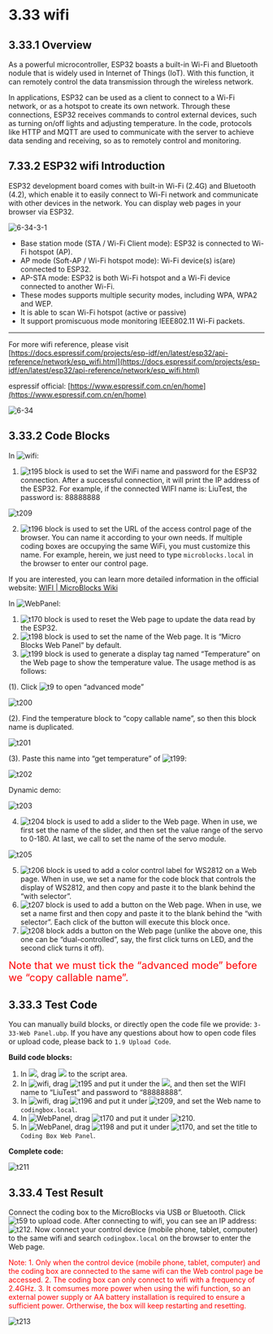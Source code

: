 # 3.33 wifi

## 3.33.1 Overview

As a powerful microcontroller, ESP32 boasts a built-in Wi-Fi and Bluetooth nodule that is widely used in Internet of Things (IoT). With this function, it can remotely control the data transmission through the wireless network. 

In applications, ESP32 can be used as a client to connect to a Wi-Fi network, or as a hotspot to create its own network. Through these connections, ESP32 receives commands to control external devices, such as turning on/off lights and adjusting temperature. In the code, protocols like HTTP and MQTT are used to communicate with the server to achieve data sending and receiving, so as to remotely control and monitoring.

## 7.33.2 ESP32 wifi Introduction

ESP32 development board comes with built-in Wi-Fi (2.4G) and Bluetooth (4.2), which enable it to easily connect to Wi-Fi network and communicate with other devices in the network. You can display web pages in your browser via ESP32.

![6-34-3-1](./media/6-34-3-1.png)

- Base station mode (STA / Wi-Fi Client mode): ESP32 is connected to Wi-Fi hotspot (AP).
- AP mode (Soft-AP / Wi-Fi hotspot mode): Wi-Fi device(s) is(are) connected to ESP32.
- AP-STA mode: ESP32 is both Wi-Fi hotspot and a Wi-Fi device connected to another Wi-Fi.
- These modes supports multiple security modes, including WPA, WPA2 and WEP.
- It is able to scan Wi-Fi hotspot (active or passive)
- It support promiscuous mode monitoring IEEE802.11 Wi-Fi packets.

------

For more wifi reference, please visit [https://docs.espressif.com/projects/esp-idf/en/latest/esp32/api-reference/network/esp_wifi.html](https://docs.espressif.com/projects/esp-idf/en/latest/esp32/api-reference/network/esp_wifi.html)

espressif official: [https://www.espressif.com.cn/en/home](https://www.espressif.com.cn/en/home)

![6-34](./media/6-34-3-2.png)

## 3.33.2 Code Blocks

In ![wifi](./media/wifi.png):

1. ![t195](./media/t195.png) block is used to set the WiFi name and password for the ESP32 connection. After a successful connection, it will print the IP address of the ESP32. For example, if the connected WIFI name is: LiuTest, the password is: 88888888

![t209](./media/t209.png)

2. ![t196](./media/t196.png) block is used to set the URL of the access control page of the browser. You can name it according to your own needs. If multiple coding boxes are occupying the same WiFi, you must customize this name. For example, herein, we just need to type `microblocks.local` in the browser to enter our control page.

If you are interested, you can learn more detailed information in the official website: [WIFI | MicroBlocks Wiki](https://wiki.microblocks.fun/en/network_libraries/wifi)

In ![WebPanel](./media/WebPanel.png):

1. ![t170](./media/t197.png) block is used to reset the Web page to update the data read by the ESP32.
2. ![t198](./media/t198.png) block is used to set the name of the Web page. It is “Micro Blocks Web Panel” by default.
3. ![t199](./media/t199.png) block is used to generate a display tag named “Temperature” on the Web page to show the temperature value. The usage method is as follows:

(1). Click ![t9](./media/t9.png) to open “advanced mode”

![t200](./media/t200.png)

(2). Find the temperature block to “copy callable name”, so then this block name is duplicated.

![t201](./media/t201.png)

(3). Paste this name into “get temperature” of ![t199](./media/t199.png):

![t202](./media/t202.png)

Dynamic demo:

![t203](./media/t203-1752455338187-11.gif)

4. ![t204](./media/t204.png) block is used to add a slider to the Web page. When in use, we first set the name of the slider, and then set the value range of the servo to 0-180. At last, we call to set the name of the servo module.

![t205](./media/t205.gif)

5. ![t206](./media/t206.png) block is used to add a color control label for WS2812 on a Web page. When in use, we set a name for the code block that controls the display of WS2812, and then copy and paste it to the blank behind the “with selector”.
6. ![t207](./media/t207.png) block is used to add a button on the Web page. When in use, we set a name first and then copy and paste it to the blank behind the “with selector”. Each click of the button will execute this block once.
7. ![t208](./media/t208.png) block adds a button on the Web page (unlike the above one, this one can be “dual-controlled”, say, the first click turns on LED, and the second click turns it off).

<span style="color:red;font-size:20px;">Note that we must tick the “advanced mode” before we “copy callable name”.</span>

## 3.33.3 Test Code

You can manually build blocks, or directly open the code file we provide: `3-33-Web Panel.ubp`. If you have any questions about how to open code files or upload code, please back to `1.9 Upload Code`.

**Build code blocks:**

1. In ![](./media/control.png), drag ![](./media/t1.png) to the script area.
2. In ![wifi](./media/wifi.png), drag ![t195](./media/t195.png) and put it under the ![](./media/t1.png), and then set the WIFI name to “LiuTest” and password to “88888888”.
3. In ![wifi](./media/wifi.png), drag ![t196](./media/t196.png) and put it under ![t209](./media/t209.png), and set the Web name to `codingbox.local`.
4. In ![WebPanel](./media/WebPanel.png), drag ![t170](./media/t197.png) and put it under  ![t210](./media/t210.png).
5. In ![WebPanel](./media/WebPanel.png), drag ![t198](./media/t198.png) and put it under ![t170](./media/t197.png), and set the title to `Coding Box Web Panel`.

**Complete code:**

![t211](./media/t211.png)

## 3.33.4 Test Result

Connect the coding box to the MicroBlocks via USB or Bluetooth. Click ![t59](./media/t59.png) to upload code. After connecting to wifi, you can see an IP address: ![t212](./media/t212.png). Now connect your control device (mobile phone, tablet, computer) to the same wifi and search `codingbox.local` on the browser to enter the Web page. 

<span style="color:red">Note: 1. Only when the control device (mobile phone, tablet, computer) and the coding box are connected to the same wifi can the Web control page be accessed. 2. The coding box can only connect to wifi with a frequency of 2.4GHz. 3. It comsumes more power when using the wifi function, so an external power supply or AA battery installation is required to ensure a sufficient power. Ortherwise, the box will keep restarting and resetting.</span>

![t213](./media/t213.png)